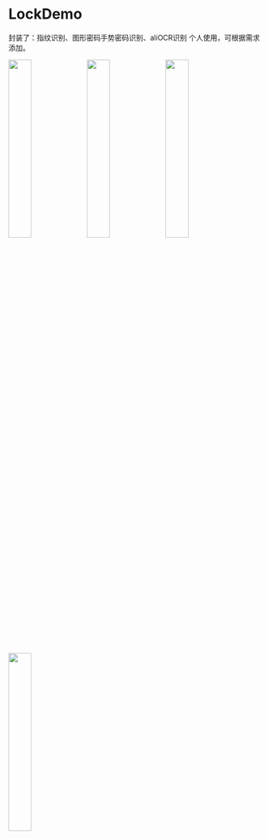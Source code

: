 # LockDemo
封装了：指纹识别、图形密码手势密码识别、aliOCR识别
个人使用，可根据需求添加。


<img src="https://github.com/wzx54321/LockDemo/tree/master/imgs/take1.gif" width="30%" height="30%"/>  
<img src="https://github.com/wzx54321/LockDemo/tree/master/imgs/take2.gif" width="30%" height="30%"/>  
<img src="https://github.com/wzx54321/LockDemo/tree/master/imgs/take0.gif" width="30%" height="30%"/>
<img src="https://github.com/wzx54321/LockDemo/tree/master/imgs/take.gif" width="30%" height="30%"/>
 
